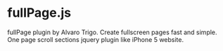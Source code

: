 # fullPage.js
fullPage plugin by Alvaro Trigo. Create fullscreen pages fast and simple. One page scroll sections jquery plugin like iPhone 5 website.
